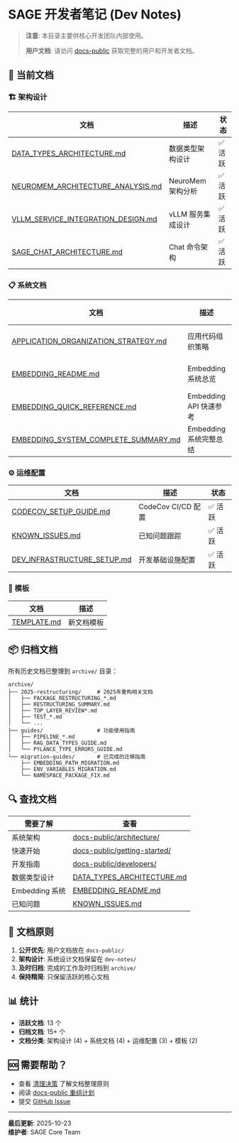 # SAGE 开发者笔记 (Dev Notes)

> **注意**: 本目录主要供核心开发团队内部使用。
>
> **用户文档**: 请访问 [docs-public](../../docs-public/) 获取完整的用户和开发者文档。

## 📂 当前文档

### 🏗️ 架构设计

| 文档 | 描述 | 状态 |
|------|------|------|
| [DATA_TYPES_ARCHITECTURE.md](DATA_TYPES_ARCHITECTURE.md) | 数据类型架构设计 | ✅ 活跃 |
| [NEUROMEM_ARCHITECTURE_ANALYSIS.md](NEUROMEM_ARCHITECTURE_ANALYSIS.md) | NeuroMem 架构分析 | ✅ 活跃 |
| [VLLM_SERVICE_INTEGRATION_DESIGN.md](VLLM_SERVICE_INTEGRATION_DESIGN.md) | vLLM 服务集成设计 | ✅ 活跃 |
| [SAGE_CHAT_ARCHITECTURE.md](SAGE_CHAT_ARCHITECTURE.md) | Chat 命令架构 | ✅ 活跃 |

### 📋 系统文档

| 文档 | 描述 | 状态 |
|------|------|------|
| [APPLICATION_ORGANIZATION_STRATEGY.md](APPLICATION_ORGANIZATION_STRATEGY.md) | 应用代码组织策略 | ✅ 活跃 |
| [EMBEDDING_README.md](EMBEDDING_README.md) | Embedding 系统总览 | ✅ 活跃 |
| [EMBEDDING_QUICK_REFERENCE.md](EMBEDDING_QUICK_REFERENCE.md) | Embedding API 快速参考 | ✅ 活跃 |
| [EMBEDDING_SYSTEM_COMPLETE_SUMMARY.md](EMBEDDING_SYSTEM_COMPLETE_SUMMARY.md) | Embedding 系统完整总结 | ✅ 活跃 |

### ⚙️ 运维配置

| 文档 | 描述 | 状态 |
|------|------|------|
| [CODECOV_SETUP_GUIDE.md](CODECOV_SETUP_GUIDE.md) | CodeCov CI/CD 配置 | ✅ 活跃 |
| [KNOWN_ISSUES.md](KNOWN_ISSUES.md) | 已知问题跟踪 | ✅ 活跃 |
| [DEV_INFRASTRUCTURE_SETUP.md](DEV_INFRASTRUCTURE_SETUP.md) | 开发基础设施配置 | ✅ 活跃 |

### 📄 模板

| 文档 | 描述 |
|------|------|
| [TEMPLATE.md](TEMPLATE.md) | 新文档模板 |

## 📦 归档文档

所有历史文档已整理到 `archive/` 目录：

```
archive/
├── 2025-restructuring/     # 2025年重构相关文档
│   ├── PACKAGE_RESTRUCTURING_*.md
│   ├── RESTRUCTURING_SUMMARY.md
│   ├── TOP_LAYER_REVIEW*.md
│   ├── TEST_*.md
│   └── ...
├── guides/                 # 功能使用指南
│   ├── PIPELINE_*.md
│   ├── RAG_DATA_TYPES_GUIDE.md
│   └── PYLANCE_TYPE_ERRORS_GUIDE.md
└── migration-guides/       # 已完成的迁移指南
    ├── EMBEDDING_PATH_MIGRATION.md
    ├── ENV_VARIABLES_MIGRATION.md
    └── NAMESPACE_PACKAGE_FIX.md
```

## 🔍 查找文档

| 需要了解 | 查看 |
|---------|------|
| 系统架构 | [docs-public/architecture/](../../docs-public/docs_src/architecture/) |
| 快速开始 | [docs-public/getting-started/](../../docs-public/docs_src/getting-started/) |
| 开发指南 | [docs-public/developers/](../../docs-public/docs_src/developers/) |
| 数据类型设计 | [DATA_TYPES_ARCHITECTURE.md](DATA_TYPES_ARCHITECTURE.md) |
| Embedding 系统 | [EMBEDDING_README.md](EMBEDDING_README.md) |
| 已知问题 | [KNOWN_ISSUES.md](KNOWN_ISSUES.md) |

## 📝 文档原则

1. **公开优先**: 用户文档放在 `docs-public/`
2. **架构设计**: 系统设计文档保留在 `dev-notes/`
3. **及时归档**: 完成的工作及时归档到 `archive/`
4. **保持精简**: 只保留活跃的核心文档

## 📊 统计

- **活跃文档**: 13 个
- **归档文档**: 15+ 个
- **文档分类**: 架构设计 (4) + 系统文档 (4) + 运维配置 (3) + 模板 (2)

## 🆘 需要帮助？

- 查看 [清理决策](CLEANUP_DECISION.md) 了解文档整理原则
- 阅读 [docs-public 重组计划](../../docs-public/DOCS_RESTRUCTURE_PLAN.md)
- 提交 [GitHub Issue](https://github.com/intellistream/SAGE/issues)

---

**最后更新**: 2025-10-23  
**维护者**: SAGE Core Team
